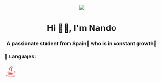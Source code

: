 <div id="header" align="center">
    <img src="https://media.giphy.com/media/VJxNm7zrm3K4E/giphy.gif" width="250px">
    <h1 align="center">Hi 👋🏼, I'm Nando</h1>
    <h3 align="center">A passionate student from Spain🥘 who is in constant growth🌱</h3>
</div>

<div align="left">
    <h3>🔨 Languajes:</h3>
    <img src="https://github.com/devicons/devicon/blob/master/icons/java/java-plain.svg" width="40" heigth="40" />&nbsp
    <img src="" width="40" heigth="40" />&nbsp
    <img src="" width="40" heigth="40" />&nbsp
    <img src="" width="40" heigth="40" />&nbsp
    <img src="" width="40" heigth="40" />&nbsp
</div>
